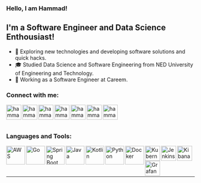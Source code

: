 ### Hello, I am Hammad!

## I'm a Software Engineer and Data Science Enthousiast!

- 🤔 Exploring new technologies and developing software solutions and quick hacks.
- 🎓 Studied Data Science and Software Engineering from NED University of Engineering and Technology.
- 💼 Working as a Software Engineer at Careem.

### Connect with me:

[<img align="left" alt="hammadallauddin | Stackoverflow" width="40px" src="https://upload.wikimedia.org/wikipedia/commons/thumb/e/ef/Stack_Overflow_icon.svg/768px-Stack_Overflow_icon.svg.png" />][stackoverflow]
[<img align="left" alt="hammadallauddin | LinkedIn" width="40px" src="https://img.icons8.com/color/344/linkedin-circled--v1.png" />][linkedin]
[<img align="left" alt="hammadallauddin | Twitter" width="40px" src="https://img.icons8.com/color/344/twitter--v1.png" />][twitter]
[<img align="left" alt="hammadallauddin | Instagram" width="40px" src="https://img.icons8.com/fluency/344/instagram-new.png" />][instagram1]
[<img align="left" alt="hammadallauddin | Facebook" width="40px" src="https://img.icons8.com/fluency/344/facebook-new.png" />][facebook]
[<img align="left" alt="hammadallauddin | Instagram" width="40px" src="https://img.icons8.com/fluency/344/instagram-new.png" />][instagram2]
[<img align="left" alt="hammadallauddin | Youtube" width="40px" src="https://img.icons8.com/fluency/344/youtube-play.png" />][youtube]

<br /><br /><br />

### Languages and Tools:
<img align="left" alt="AWS" width="50px" height="50px" src="https://yt3.ggpht.com/ytc/AMLnZu9BB7k3jVVzN5ZNKzKQhbkdl80vfA1E7S8clu84Hg=s900-c-k-c0x00ffffff-no-rj" />
<img align="left" alt="Go" width="50px" height="50px" src="https://cdn5.vectorstock.com/i/1000x1000/77/94/golang-emblem-blue-gopher-vector-27827794.jpg" />
<img align="left" alt="Spring Boot" width="50px" height="50px" src="https://pbs.twimg.com/profile_images/1235868806079057921/fTL08u_H_400x400.png" />
<img align="left" alt="Java" width="50px" height="50px" src="https://encrypted-tbn0.gstatic.com/images?q=tbn:ANd9GcSSRHPMY--I4r4M4nJ2zbZoyujUaWKKV4rSmAAczxeQiTUffxEpyYvJym2QBeg1go_fucc&usqp=CAU" />
<img align="left" alt="Kotlin" width="50px" height="50px" src="https://d3njjcbhbojbot.cloudfront.net/api/utilities/v1/imageproxy/https://coursera-course-photos.s3.amazonaws.com/e3/f27630d13511e88dd241e68ded0cea/K_logo_800x800.png?auto=format%2Ccompress&dpr=1" />
<img align="left" alt="Python" width="50px"height="50px" src="https://www.python.org/static/opengraph-icon-200x200.png" />
<img align="left" alt="Docker" width="50px" height="50px" src="https://cdn4.iconfinder.com/data/icons/logos-and-brands/512/97_Docker_logo_logos-512.png" />
<img align="left" alt="Kubernetes" width="40px" height="40px" src="https://upload.wikimedia.org/wikipedia/commons/thumb/3/39/Kubernetes_logo_without_workmark.svg/1200px-Kubernetes_logo_without_workmark.svg.png" />
<img align="left" alt="Jenkins" width="40px" height="40px" src="https://www.pngitem.com/pimgs/m/340-3408094_jenkins-ci-hd-png-download.png" />
<img align="left" alt="Kibana" width="40px" height="40px" src="https://miro.medium.com/max/400/1*8j8fs_OnB1cnjQ1CbEbZkA.png" />
<img align="left" alt="Grafana" width="40px" height="40px" src="https://grafana.com/static/img/about/grafana_logo_swirl_fullcolor.jpg" />
<br />
<br />
<br />
<br />

---

[twitter]: https://twitter.com/hammadallauddin
[instagram1]: https://instagram.com/hammadallauddin
[instagram2]: https://instagram.com/code_eat_explore
[linkedin]: https://linkedin.com/in/hammadallauddin
[stackoverflow]: https://stackoverflow.com/users/4572126/hammad-allauddin
[facebook]: https://facebook.com/hammadallauddin
[reddit]: https://www.reddit.com/user/hammadallauddin
[youtube]: https://www.youtube.com/@code_eat_explore

